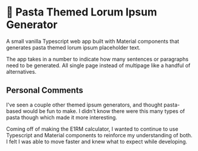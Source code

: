 # :spaghetti: Pasta Themed Lorum Ipsum Generator
A small vanilla Typescript web app built with Material components that generates pasta themed lorum ipsum placeholder text.

The app takes in a number to indicate how many sentences or paragraphs need to be generated. All single page instead of multipage like a handful of alternatives.

## Personal Comments
I've seen a couple other themed ipsum generators, and thought pasta-based would be fun to make. I didn't know there were this many types of pasta though which made it more interesting.

Coming off of making the E1RM calculator, I wanted to continue to use Typescript and Material components to reinforce my understanding of both. I felt I was able to move faster and knew what to expect while developing.
